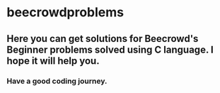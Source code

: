 # beecrowdproblems
## Here you can get solutions for Beecrowd's Beginner problems solved using C language. I hope it will help you.
### Have a good coding journey.
